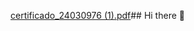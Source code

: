 [certificado_24030976 (1).pdf](https://github.com/user-attachments/files/20415948/certificado_24030976.1.pdf)## Hi there 👋

<!--
**Alan2011[certificado_24030976 (1).pdf](https://github.com/user-attachments/files/20415942/certificado_24030976.1.pdf)
1/Alan20111** is a ✨ _special_ ✨ repository because its `README.md` (this file) appears on your GitHub profile.

Here are some ideas to get you started:

- 🔭 I’m currently working on ...
- 🌱 I’m currently learning ...
- 👯 I’m looking to collaborate on ...
- 🤔 I’m looking for help with ...
- 💬 Ask me about ...
- 📫 How to reach me: ...
- 😄 Pronouns: ...
- ⚡ Fun fact: ...
-->
